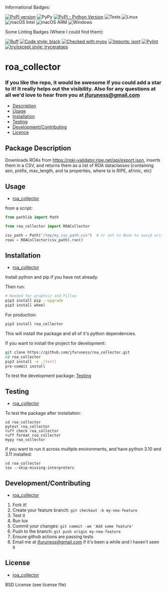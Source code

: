 Informational Badges:

[![PyPI version](https://badge.fury.io/py/roa_collector.svg)](https://badge.fury.io/py/roa_collector)
![PyPy](https://img.shields.io/badge/PyPy-7.3.17-blue)
[![PyPI - Python Version](https://img.shields.io/pypi/pyversions/roa_collector)](https://pypi.org/project/roa_collector/)
![Tests](https://github.com/jfuruness/roa_collector/actions/workflows/tests.yml/badge.svg)
![Linux](https://img.shields.io/badge/os-Linux-blue.svg)
![macOS Intel](https://img.shields.io/badge/os-macOS_Intel-lightgrey.svg)
![macOS ARM](https://img.shields.io/badge/os-macOS_ARM-lightgrey.svg)
![Windows](https://img.shields.io/badge/os-Windows-blue.svg)

Some Linting Badges (Where I could find them):

[![Ruff](https://img.shields.io/endpoint?url=https://raw.githubusercontent.com/charliermarsh/ruff/main/assets/badge/v2.json)](https://github.com/astral-sh/ruff)
[![Code style: black](https://img.shields.io/badge/code%20style-black-000000.svg)](https://github.com/psf/black)
[![Checked with mypy](https://img.shields.io/badge/mypy-checked-2A6DBA.svg)](http://mypy-lang.org/)
[![Imports: isort](https://img.shields.io/badge/%20imports-isort-%231674b1?style=flat&labelColor=ef8336)](https://pycqa.github.io/isort/)
[![Pylint](https://img.shields.io/badge/linting-pylint-yellowgreen)](https://github.com/pylint-dev/pylint/tree/main)
[![try/except style: tryceratops](https://img.shields.io/badge/try%2Fexcept%20style-tryceratops%20%F0%9F%A6%96%E2%9C%A8-black)](https://github.com/guilatrova/tryceratops)

# roa\_collector


### If you like the repo, it would be awesome if you could add a star to it! It really helps out the visibility. Also for any questions at all we'd love to hear from you at jfuruness@gmail.com

* [Description](#package-description)
* [Usage](#usage)
* [Installation](#installation)
* [Testing](#testing)
* [Development/Contributing](#developmentcontributing)
* [Licence](#license)

## Package Description

Downloads ROAs from https://rpki-validator.ripe.net/api/export.json,
inserts them in a CSV,
and returns them as a list of ROA dataclasses (containing asn, prefix, max_length, and ta properties, where ta is RIPE, afrinic, etc)

## Usage
* [roa\_collector](#roa\_collector)

from a script:

```python
from pathlib import Path

from roa_collector import ROACollector

csv_path = Path("/tmp/my_csv_path.csv")  # or set to None to avoid writing
roas = ROACollector(csv_path).run()
```

## Installation
* [roa\_collector](#roa\_collector)

Install python and pip if you have not already.

Then run:

```bash
# Needed for graphviz and Pillow
pip3 install pip --upgrade
pip3 install wheel
```

For production:

```bash
pip3 install roa_collector
```

This will install the package and all of it's python dependencies.

If you want to install the project for development:
```bash
git clone https://github.com/jfuruness/roa_collector.git
cd roa_collector
pip3 install -e .[test]
pre-commit install
```

To test the development package: [Testing](#testing)


## Testing
* [roa\_collector](#roa\_collector)

To test the package after installation:

```
cd roa_collector
pytest roa_collector
ruff check roa_collector
ruff format roa_collector
mypy roa_collector
```

If you want to run it across multiple environments, and have python 3.10 and 3.11 installed:

```
cd roa_collector
tox --skip-missing-interpreters
```


## Development/Contributing
* [roa\_collector](#roa\_collector)

1. Fork it!
2. Create your feature branch: `git checkout -b my-new-feature`
3. Test it
5. Run tox
6. Commit your changes: `git commit -am 'Add some feature'`
7. Push to the branch: `git push origin my-new-feature`
8. Ensure github actions are passing tests
9. Email me at jfuruness@gmail.com if it's been a while and I haven't seen it

## License
* [roa\_collector](#roa\_collector)

BSD License (see license file)
